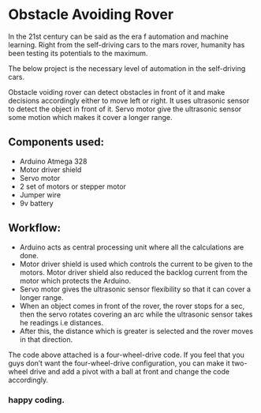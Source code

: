 # Obstacle Avoiding Rover

In the 21st century can be said as the era f automation and machine learning. Right from the self-driving cars to the mars rover, humanity has been testing its potentials to the maximum.

The below project is the necessary level of automation in the self-driving cars.

Obstacle voiding rover can detect obstacles in front of it and make decisions accordingly either to move left or right. It uses ultrasonic sensor to detect the object in front of it. Servo motor give the ultrasonic sensor some motion which makes it cover a longer range.

## Components used:

- Arduino Atmega 328
- Motor driver shield
- Servo motor
- 2 set of motors or stepper motor
- Jumper wire
- 9v battery

## Workflow:

- Arduino acts as central processing unit where all the calculations are done. 
- Motor driver shield is used which controls the current to be given to the motors. Motor driver shield also reduced the backlog current from the motor which protects the Arduino.
- Servo motor gives the ultrasonic sensor flexibility so that it can cover a longer range.
- When an object comes in front of the rover, the rover stops for a sec, then the servo rotates covering an arc while the ultrasonic sensor takes he readings i.e distances.
- After this, the distance which is greater is selected and the rover moves in that direction.


The code above attached is a four-wheel-drive code.
If you feel that you guys don’t want the four-wheel-drive configuration, you can make it two-wheel drive and add a pivot with a ball at front and change the code accordingly.


### happy coding.







